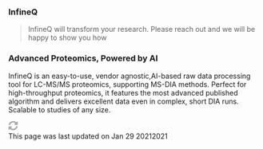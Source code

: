 <div class="main-header"><div id="stick-toc" class="stick-toc"></div><div>

### InfineQ

> InfineQ will transform your research. Please reach out and we will be happy to show you how

### Advanced Proteomics, Powered by AI

InfineQ is an easy-to-use, vendor agnostic,AI-based raw data processing tool for LC-MS/MS proteomics, supporting MS-DIA methods. Perfect for high-throughput proteomics, it features the most advanced published algorithm and delivers excellent data even in complex, short DIA runs. Scalable to studies of any size.

<div class="flex-center last-updated"><div><img src="./assets/media/sync-alt-solid 1.svg" width="19" height="19" alt="sync-icon"></div><div class="last-updated-info">This page was last updated on Jan 29 20212021</div></div></div></div>